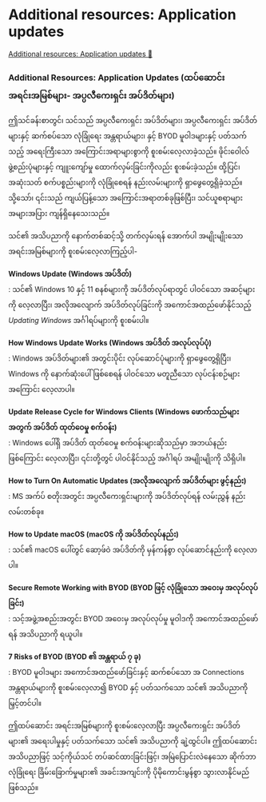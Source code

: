 # Additional resources: Application updates

[Additional resources: Application updates 🔗](https://www.coursera.org/learn/cybersecurity-threat-vectors-and-mitigation/supplement/LFw4v/additional-resources-application-updates)

### Additional Resources: Application Updates (ထပ်ဆောင်း အရင်းအမြစ်များ- အပ္ပလီကေးရှင်း အပ်ဒိတ်များ)

ဤသင်ခန်းစာတွင်၊ သင်သည် အပ္ပလီကေးရှင်း အပ်ဒိတ်များ၊ အပ္ပလီကေးရှင်း အပ်ဒိတ်များနှင့် ဆက်စပ်သော လုံခြုံရေး အန္တရာယ်များ၊ နှင့် BYOD မူဝါဒများနှင့် ပတ်သက်သည့် အရေးကြီးသော အကြောင်းအရာများစွာကို စူးစမ်းလေ့လာခဲ့သည်။ ဖိုင်းဝေါလ် ဖွဲ့စည်းပုံများနှင့် ကျူးကျော်မှု ထောက်လှမ်းခြင်းကိုလည်း စူးစမ်းခဲ့သည်။ ထို့ပြင်၊ အဆုံးသတ် စက်ပစ္စည်းများကို လုံခြုံစေရန် နည်းလမ်းများကို ရှာဖွေတွေ့ရှိခဲ့သည်။ သို့သော်၊ ၎င်းသည် ကျယ်ပြန့်သော အကြောင်းအရာတစ်ခုဖြစ်ပြီး၊ သင်ယူစရာများ အများအပြား ကျန်ရှိနေသေးသည်။

သင်၏ အသိပညာကို နောက်တစ်ဆင့်သို့ တက်လှမ်းရန် အောက်ပါ အမျိုးမျိုးသော အရင်းအမြစ်များကို စူးစမ်းလေ့လာကြည့်ပါ-

**Windows Update (Windows အပ်ဒိတ်)**  
: သင်၏ Windows 10 နှင့် 11 စနစ်များကို အပ်ဒိတ်လုပ်ရာတွင် ပါဝင်သော အဆင့်များကို လေ့လာပြီး၊ အလိုအလျောက် အပ်ဒိတ်လုပ်ခြင်းကို အကောင်အထည်ဖော်နိုင်သည့် _Updating Windows_ အင်္ဂါရပ်များကို စူးစမ်းပါ။

**How Windows Update Works (Windows အပ်ဒိတ် အလုပ်လုပ်ပုံ)**  
: Windows အပ်ဒိတ်များ၏ အတွင်းပိုင်း လုပ်ဆောင်ပုံများကို ရှာဖွေတွေ့ရှိပြီး၊ Windows ကို နောက်ဆုံးပေါ် ဖြစ်စေရန် ပါဝင်သော မတူညီသော လုပ်ငန်းစဉ်များအကြောင်း လေ့လာပါ။

**Update Release Cycle for Windows Clients (Windows ဖောက်သည်များအတွက် အပ်ဒိတ် ထုတ်ဝေမှု စက်ဝန်း)**  
: Windows ပေါ်ရှိ အပ်ဒိတ် ထုတ်ဝေမှု စက်ဝန်းများဆိုသည်မှာ အဘယ်နည်းဖြစ်ကြောင်း လေ့လာပြီး၊ ၎င်းတို့တွင် ပါဝင်နိုင်သည့် အင်္ဂါရပ် အမျိုးမျိုးကို သိရှိပါ။

**How to Turn On Automatic Updates (အလိုအလျောက် အပ်ဒိတ်များ ဖွင့်နည်း)**  
: MS အက်ပ် စတိုးအတွင်း အပ္ပလီကေးရှင်းများကို အပ်ဒိတ်လုပ်ရန် လမ်းညွှန် နည်းလမ်းတစ်ခု။

**How to Update macOS (macOS ကို အပ်ဒိတ်လုပ်နည်း)**  
: သင်၏ macOS ပေါ်တွင် ဆော့ဖ်ဝဲ အပ်ဒိတ်ကို မှန်ကန်စွာ လုပ်ဆောင်နည်းကို လေ့လာပါ။

**Secure Remote Working with BYOD (BYOD ဖြင့် လုံခြုံသော အဝေးမှ အလုပ်လုပ်ခြင်း)**  
: သင့်အဖွဲ့အစည်းအတွင်း BYOD အဝေးမှ အလုပ်လုပ်မှု မူဝါဒကို အကောင်အထည်ဖော်ရန် အသိပညာကို ရယူပါ။

**7 Risks of BYOD (BYOD ၏ အန္တရာယ် ၇ ခု)**  
: BYOD မူဝါဒများ အကောင်အထည်ဖော်ခြင်းနှင့် ဆက်စပ်သော အ Connections အန္တရာယ်များကို စူးစမ်းလေ့လာ၍ BYOD နှင့် ပတ်သက်သော သင်၏ အသိပညာကို မြှင့်တင်ပါ။

ဤထပ်ဆောင်း အရင်းအမြစ်များကို စူးစမ်းလေ့လာပြီး အပ္ပလီကေးရှင်း အပ်ဒိတ်များ၏ အရေးပါမှုနှင့် ပတ်သက်သော သင်၏ အသိပညာကို ချဲ့ထွင်ပါ။ ဤထပ်ဆောင်း အသိပညာဖြင့် သင့်ကိုယ်သင် တပ်ဆင်ထားခြင်းဖြင့်၊ အမြဲပြောင်းလဲနေသော ဆိုက်ဘာလုံခြုံရေး ခြိမ်းခြောက်မှုများ၏ အခင်းအကျင်းကို ပိုမိုကောင်းမွန်စွာ သွားလာနိုင်မည်ဖြစ်သည်။
